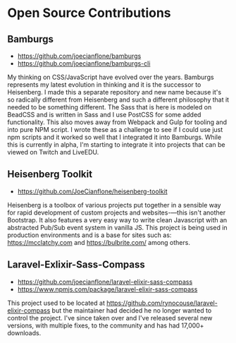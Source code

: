 # Open Source Contributions

## Bamburgs
+ https://github.com/joecianflone/bamburgs
+ https://github.com/joecianflone/bamburgs-cli

My thinking on CSS/JavaScript have evolved over the years. Bamburgs represents my latest evolution in thinking and it is the successor to Heisenberg. I made this a separate repository and new name because it's so radically different from Heisenberg and such a different philosophy that it needed to be something different. The Sass that is here is modeled on BeadCSS and is written in Sass and I use PostCSS for some added functionality. This also moves away from Webpack and Gulp for tooling and into pure NPM script. I wrote these as a challenge to see if I could use just npm scripts and it worked so well that I integrated it into Bamburgs. While this is currently in alpha, I'm starting to integrate it into projects that can be viewed on Twitch and LiveEDU.

## Heisenberg Toolkit
+ https://github.com/JoeCianflone/heisenberg-toolkit

Heisenberg is a toolbox of various projects put together in a sensible way for rapid development of custom projects and websites-—this isn't another Bootstrap. It also features a very easy way to write clean Javascript with an abstracted Pub/Sub event system in vanilla JS. This project is being used in production environments and is a base for sites such as: https://mcclatchy.com and https://bulbrite.com/ among others.

## Laravel-Exlixir-Sass-Compass
+ https://github.com/joecianflone/laravel-elixir-sass-compass
+ https://www.npmjs.com/package/laravel-elixir-sass-compass

This project used to be located at https://github.com/rynocouse/laravel-elixir-compass but the maintainer had decided he no longer wanted to control the project. I've since taken over and I've released several new versions, with multiple fixes, to the community and has had 17,000+ downloads.
